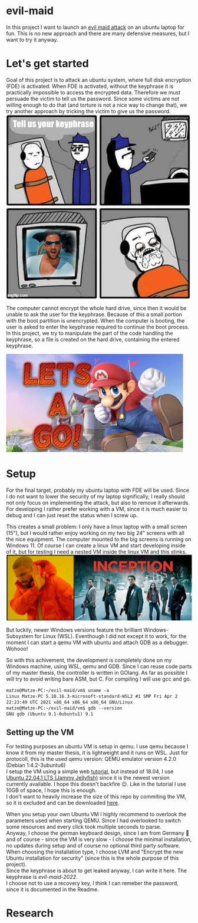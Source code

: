 # evil-maid
In this project I want to launch an [evil maid attack](https://en.wikipedia.org/wiki/Evil_maid_attack) on an ubuntu laptop for fun.
This is no new approach and there are many defensive measures, but I want to try it anyway.

# Let's get started #
Goal of this project is to attack an ubuntu system, where full disk encryption (FDE) is activated.
When FDE is activated, without the keyphrase it is practically impossible to access the encrypted data.
Therefore we must persuade the victim to tell us the password.
Since some victims are not willing enough to do that (and torture is not a nice way to change that), we try another approach by tricking the victim to give us the password.  
![a man being tortured](/img/torture.jpg)

The computer cannot encrypt the whole hard drive, since then it would be unable to ask the user for the keyphrase.
Because of this a small portion with the boot partition is unencrypted.
When the computer is booting, the user is asked to enter the keyphrase required to continue the boot process.
In this project, we try to manipulate the part of the code handling the keyphrase, so a file is created on the hard drive, containing the entered keyphrase.  

![super mario shouting Let's a go](/img/letsago.jpg)

# Setup #  
For the final target, probably my ubuntu laptop with FDE will be used.
Since I do not want to lower the security of my laptop significally, I really should not only focus on implementing the attack, but also to remove it afterwards.
For developing I rather prefer working with a VM, since it is much easier to debug and I can just reset the status when I screw up.

This creates a small problem: I only have a linux laptop with a small screen (15"), but I would rather enjoy working on my two big 24" screens with all the nice equipment.
The computer mounted to the big screens is running on Windows 11. Of course I can create a linux VM and start developing inside of it, but for testing I need a nested VM inside the linux VM and this stinks.  
![drake does not like the movie inception](/img/inception.jpg)  

But luckily, newer Windows versions feature the brilliant Windows-Subsystem for Linux (WSL). 
Eventhough I did not except it to work, for the moment I can start a qemu VM with ubuntu and attach GDB as a debugger. 
Wohooo!  


So with this achivement, the development is completely done on my Windows machine, using WSL, qemu and GDB.
Since I can reuse code parts of my master thesis, the controller is written in GOlang. As far as possible I will try to avoid writing bare ASM, but C. For compiling I will use gcc and go.

```console
matze@Matze-PC:~/evil-maid/vm$ uname -a
Linux Matze-PC 5.10.16.3-microsoft-standard-WSL2 #1 SMP Fri Apr 2 22:23:49 UTC 2021 x86_64 x86_64 x86_64 GNU/Linux
matze@Matze-PC:~/evil-maid/vm$ gdb --version
GNU gdb (Ubuntu 9.1-0ubuntu1) 9.1
```

## Setting up the VM ##
For testing purposes an ubuntu VM is setup in qemu.
I use qemu because I know it from my master thesis, it is lightweight and it runs on WSL.
Just for protocoll, this is the used qemu version: QEMU emulator version 4.2.0 (Debian 1:4.2-3ubuntu6)  
I setup the VM using a simple web [tutorial](https://graspingtech.com/ubuntu-desktop-18.04-virtual-machine-macos-qemu/), but instead of 18.04, I use [Ubuntu 22.04.1 LTS (Jammy Jellyfish)](https://releases.ubuntu.com/22.04/) since it is the newest version currently available. I hope this doesn't backfire :wink:. Like in the tutorial I use 10GB of space, I hope this is enough.  
I don't want to heavily increase the size of this repo by commiting the VM, so it is excluded and can be downloaded [here](https://here-the-author-must-include-a-link.com).

When you setup your own Ubuntu VM I highly recommend to overlook the parameters used when starting QEMU. Since I had overlooked to switch some resources and every click took multiple seconds to parse.  
Anyway, I choose the german keyboard design, since I am from Germany :beer: and of course - since the VM is very slow - I choose the minimal installation, no updates during setup and of course no optional third party software.  
When choosing the installation type, I choose LVM and "Encrypt the new Ubuntu installation for security" (since this is the whole purpose of this project).  
Since the keyphrase is about to get leaked anyway, I can write it here. The keyphrase is *evil-maid-2022*.  
I choose not to use a recovery key, I think I can remeber the password, since it is documented in the Readme.

# Research # 
